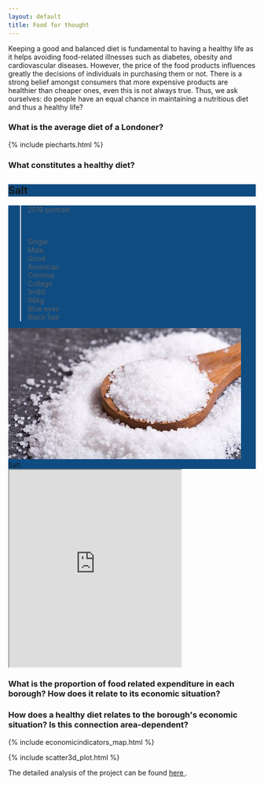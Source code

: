 ```yaml
---
layout: default
title: Food for thought
---
```


Keeping a good and balanced diet is fundamental to having a healthy life as it helps avoiding food-related illnesses such as diabetes, obesity and cardiovascular diseases. However, the price of the food products influences greatly the decisions of individuals in purchasing them or not. There is a strong belief amongst consumers that more expensive products are healthier than cheaper ones, even this is not always true. Thus, we ask ourselves: do people have an equal chance in maintaining a nutritious diet and thus a healthy life?

### What is the average diet of a Londoner?

{% include piecharts.html %}

### What constitutes a healthy diet?

</div>
<div class="col-md-4 col-lg-4"  data-aos="fade-up" data-aos-delay="0">
  <div class="flip-container">
      <div class="flipper">
          <div class="front" style="background-color:#0F4C81;background-image: url(images/salt.jpg); ">
              <div class="box">
                  <h2>Salt</h2>
              </div>
          </div>
          <div class="back" style="background:#0F4C81"> <!-- back content -->
              <blockquote>
                  <p>2019 portrait:</p> <p><br /> <br />Single <br />Male <br />Good <br />American <br /> Criminal <br /> College <br />1m80 <br /> 86kg <br /> Blue eyes <br /> Black hair
              </blockquote>
              <div class="author d-flex">
                  <div class="image mr-3 align-self-center">
                      <img src="images/salt.jpg" alt="">
                  </div>
                  <div class="name align-self-center">Salt</div>
              </div>
          </div>
      </div>
  </div> <!-- .flip-container -->
</div>

<iframe frameborder="1" class="juxtapose" width="350" height="400" marginwidth="500" align="middle" src="https://cdn.knightlab.com/libs/juxtapose/latest/embed/index.html?uid=539588b2-3f8c-11eb-83c8-ebb5d6f907df"></iframe>

### What is the proportion of food related expenditure in each borough? How does it relate to its economic situation?

### How does a healthy diet relates to the borough's economic situation? Is this connection area-dependent?

{% include economicindicators_map.html %}

{% include scatter3d_plot.html %}


The detailed analysis of the project can be found <a href = "https://nbviewer.jupyter.org/github/SofiaDandjee/food_for_thought/blob/main/project.ipynb"> here </a>.
